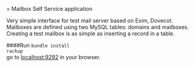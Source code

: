 = Mailbox Self Service application

Very simple interface for test mail server based on Exim, Dovecot. Mailboxes are defined using two MySQL tables: domains and mailboxes. Creating a test mailbox is as simple as inserting a record in a table.

####Run
`bundle install`  
`rackup`  
go to [localhost:9292](http://localhost:9292) in your browser.  


